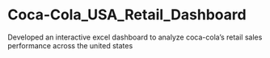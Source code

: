 # Coca-Cola_USA_Retail_Dashboard
   Developed an interactive excel dashboard to analyze coca-cola’s retail sales performance across the united states
